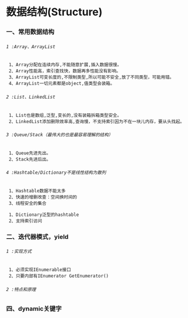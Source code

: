 # 数据结构(Structure)

### 一、常用数据结构

###### `1 :Array、ArrayList`
     1、Array分配在连续内存,不能随意扩展,插入数据很慢。
     2、Array性能高，索引查找快，数据再多性能没有影响。
     3、ArrayList可变长度的,不限制类型,所以可能不安全,放了不同类型，可能用错。
     4、ArrayList一切元素都是object,值类型会装箱。
     
###### `2 :List、LinkedList`
     1、List也是数组,泛型,变长的,没有装箱拆箱类型安全。
     2、LinkedList添加删除效率高,查询慢，不支持索引因为不在一块儿内存，要从头找起。
     
###### `3 :Queue/Stack（最伟大的也是最容易理解的结构）`
     1、Queue先进先出。
     2、Stack先进后出。
     
###### `4 :Hashtable/Dictionary不是线性结构为散列`
     1、Hashtable数据不能太多
     2、快速的增删改查：空间换时间的
     3、线程安全的集合

     1、Dictionary泛型的hashtable
     2、支持索引访问
     


### 二、迭代器模式，yield

###### `1 :实现方式`
     1、必须实现IEnumerable接口
     2、只要内部有IEnumerator GetEnumerator()
###### `2 :特点和原理`

### 四、dynamic关键字
